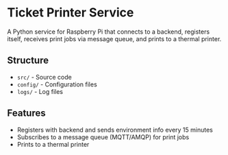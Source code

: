# Ticket Printer Service

A Python service for Raspberry Pi that connects to a backend, registers itself, receives print jobs via message queue, and prints to a thermal printer.

## Structure
- `src/` - Source code
- `config/` - Configuration files
- `logs/` - Log files

## Features
- Registers with backend and sends environment info every 15 minutes
- Subscribes to a message queue (MQTT/AMQP) for print jobs
- Prints to a thermal printer
